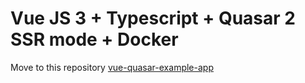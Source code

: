 # Vue JS 3 + Typescript + Quasar 2 SSR mode + Docker

Move to this repository
[vue-quasar-example-app](https://github.com/bekaku/quasar-starter-template)
